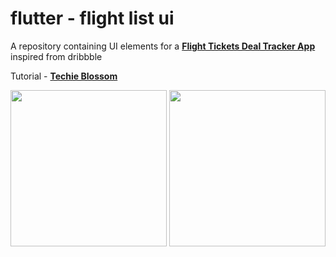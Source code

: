 # flutter - flight list ui

A repository containing UI elements for a **[Flight Tickets Deal Tracker App](https://dribbble.com/shots/5662956-Flight-Tickets-Deal-Tracker-App-Day-340-365-Project365)** inspired from dribbble

Tutorial - **[Techie Blossom](https://www.youtube.com/watch?v=GeMJz3EcBgs)**

<img src="https://github.com/hauntarl/flui_001_flight_list/blob/master/screenhots/1.png" width="250"> <img src="https://github.com/hauntarl/flui_001_flight_list/blob/master/screenhots/2.png" width="250">
